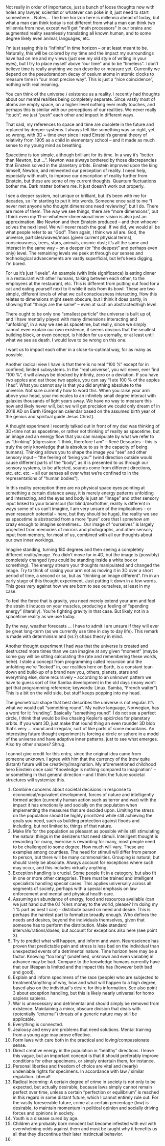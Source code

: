 Not really in order of importance, just a bunch of loose thoughts now with holes any lawyer, scientist or whatever can poke in it, just need to start somewhere… Notes… The time horizon here is millennia ahead of today, but what a man can think today is not different from what a man can think two millennia from now, except we’ll get “math processors” in our brains and augmented reality seamlessly translating all known human, and to some degree likely even animal, languages, etc.


I’m just saying this is “infinite” in time horizon – or at least meant to be. Naturally, this will be colored by my time and the impact my surroundings have had on me and my views (just see my old style of writing in your eyes), but I try to place myself above “our time” and to be “timeless”. I don’t believe time is really anything we can describe or measure yet. Currently we depend on the pseudorandom decay of cesium atoms in atomic clocks to measure time in “our most precise way”. This is just a “nice coincidence”, nothing with real meaning.


You can think of the universe / existence as a reality. I recently had thoughts about our mental realities being completely separate. Since vastly most of atoms are empty space, on a higher level nothing ever really touches, and perhaps this is similar with our perceptions of our realities. We never really “touch”, we just “push” each other and impact in different ways.


That said, my references to space and time are obsolete in the future and replaced by deeper systems. I always felt like something was so right, yet so wrong, with 3D + time ever since I read Einstein’s general theory of relativity from 1905 as a child in elementary school – and it made as much sense to my young mind as breathing.


Spacetime is too simple, although brilliant for its time. In a way it’s “better than Newton, but …”. Newton was always bothered by those discrepancies that Einstein solved in the planetary orbits. Einstein improved upon the king himself, Newton, and reinvented our perception of reality. I need help, especially with math, to improve our description of reality further from Einstein, but these are some of my current thoughts. Quantum fluctuations bother me. Dark matter bothers me. It just doesn’t work out properly.


I see a deeper system, not unique or brilliant, but it’s been with me for decades, so I’m starting to put it into words. Someone once said to me “I never met anyone who thought dimensions need reviewing”, but I do. There are more of them. The way we see things, there are “more dimensions”, but I think even my 11-or-whatever-dimensional inner vision is also just an approximation, like Newton and then Einstein produced – and then whoever solves the next level. We will never reach the goal. If we did, we would all be what people refer to as “God”. Then again, I think we all are. God, the universe, particles/waves/mass (given current physical terms), consciousness, trees, stars, animals, cosmic dust; it’s all the same and interact in the same way – on a deeper (or “the deepest” and perhaps even only) level. The remaining levels we peek at through our senses and technological advancements are vastly superficial, but let’s keep digging, I’m bored.


For us it’s just “levels”. An example (with little significance) is eating dinner in a restaurant with other humans, talking between each other, to the employees at the restaurant, etc. This is different from putting out food for a cat and eating yourself next to it while it eats from its bowl. These are two simple, different levels of what we call consciousness interacting. How this relates to dimensions might seem obscure, but I think it does partly, in showing that “things are the same” – even at such an abstracted/high level.


There ought to be only one “smallest particle” the universe is built up of, and I have mentally played with many dimensions interacting and “unfolding”, in a way we see as spacetime, but really, since we simply cannot even explain our own existence, it seems obvious that the smallest building block, or even concept, is hidden for us eternally, or at least until what we see as death. I would love to be wrong on this one.


I want us to impact each other in a close-to-optimal way, for as many as possible.


Another radical view I have is that there is no real “100 %” except for in confined, limited subsystems. In the “real universe”, you will never, ever find “100 %”, it will always be blocked by infinity, zero or a deviation. If you have two apples and eat those two apples, you can say “I ate 100 % of the apples I had”. What you cannot say is that you did anything absolute to the universe. Not sure currently how to word this. When you raise your arm above your head, your molecules to an infinitely small degree interact with galaxies thousands of light years away. We have no way to measure this now and likely never will, but we will get precision we could only dream of in 2018 AD on Earth (Gregorian calendar based on the assumed birth year of the genius and spiritual guide Jesus Christ).


A thought experiment I recently talked out in front of my dad was thinking of 3D+time not as spacetime, or rather not thinking of reality as spacetime, but an image and an energy flow that you can manipulate by what we refer to as “thinking” (digression: “I think, therefore I am” – René Descartes – this is truly the only knowledge that is absolute to us in the capacity of being humans). Thinking allows you to shape the image you “see” and other sensory input – “the feeling of ‘being you’” (wind direction outside would cause different parts of the “body”, as it is presented to us through our sensory systems, to be affected, sounds come from different directions, etc. etc. etc. – all our senses all over what we’re confined to in the representations of “human bodies”).


In this reality perception there are no physical space eyes pointing at something a certain distance away, it is merely energy patterns unfolding and interacting, and the eyes and body is just an “image” and other sensory input linked to your brain/soul (for blind/deaf/other, reality is different in ways some of us can’t imagine, I am very unsure of the implications – or even research potential – here, but they should be huge), the reality we see as spacetime is abstracted from a more “pure” core that I somehow am crazy enough to imagine sometimes… Our image of “ourselves” is largely projected from memories of mirrors and photographs, and other sensory input from memory, for most of us, combined with all our thoughts about our own inner workings.


Imagine standing, turning 180 degrees and then seeing a completely different reality/image. You didn’t move far in 4D, but the image is (possibly) completely changed (you could be standing inside a white box or something). The energy stream your thoughts manipulated and changed the image. Try to think of raising your arm not as moving it in 3D over a short period of time, a second or so, but as “thinking an image different”. I’m in an early stage of this thought experiment. Just putting it down in a few words. This goes very against how we are born to see ourselves, at least in my case.


To feel the force that is gravity, you need merely extend your arm and feel the strain it induces on your muscles, producing a feeling of “spending energy” (literally). You’re fighting gravity in that case. But likely not in a spacetime reality as we use today.


By the way, weather forecasts … I have to admit I am unsure if they will ever be great long-term (as we currently use time in day to day life). This remark is made with determinism and (vs.?) chaos theory in mind.


Another thought experiment I had was that the universe is created and destructed more times than we can imagine at any given “moment” (maybe some guy will be sitting calculating the rate and remembering these words, hehe). I stole a concept from programming called recursion and the unfolding we’re “locked” in, our realities here on Earth, is a constant tear-down and build-up of a brand new you, others, planets, stars and everything else, done recursively – according to an unknown pattern we have to guess sort of like Samba development in the old days (many won’t get that programming reference; keywords: Linux, Samba, “French waiter”). This is a bit on the wild side, but stuff keeps popping into my head.



The geometrical shape that best describes the universe is not regular. It’s what we would call “something round”. My native language, Norwegian, has a word for it: “runding”. Basically “something round”. I do not see a perfect circle, I think that would be like chasing Kepler’s epicircles for planetary orbits. If you want 3D, just make that round thing an even rounder 3D blob that’s very … round and irregular, sort of like parts of some mountains. An interesting future thought experiment is forcing a circle or sphere in a model of the universe and have adaptive inner patterns, just to see what emerges. Also try other shapes? Shrug.


I cannot give credit for this entry, since the original idea came from someone unknown. I agree with him that the currency of the (now quite distant) future will be creativity/imagination. My aforementioned childhood hero Einstein once said “Knowledge is nothing compared to imagination” – or something in that general direction – and I think the future societal structures will systemize this.


 
1.	Combine concerns about societal decisions in response to economical/equivalent development, forces of nature and intelligently formed action (currently human action such as terror and war) with the impact it has emotionally and socially on the population when implementing the measures that are decided upon. Limiting the stress on the population should be highly prioritized while still achieving the goals you need, such as building protection against floods and including, but not limited to, things of that nature.
2.	Make life for the population as pleasant as possible while still stimulating the natural things in the denizens that need stimuli. Intelligent thought is rewarding for many, exercise is rewarding for many, most people need to be challenged to some degree. How much will vary. These are examples among countless. The need for stimuli will differ from person to person, but there will be many commonalities. Grouping is natural, but should rarely be absolute. Always account for exceptions where such may occur, and this includes virtually anything.
3.	Exception handling is crucial. Some people fit in a category, but also fit in one or more other categories. There must be trained and intelligent specialists handling special cases. This applies universally across all segments of society, perhaps with a special emphasis on law enforcement and mental and physical health care.
4.	Assuming an abundance of energy, food and resources available (can we just hand out the 0.1 %’ers money to the world, please? I’m doing my 1 % part as best I can) - distribute based on need and desire. This is perhaps the hardest part to formalize broadly enough. Who defines the needs and desires, beyond the individuals themselves, given that someone has to perform the distribution. Make standard intervals/rations/doses, but account for exceptions also here (see point 3).
5.	Try to predict what will happen, and inform and warn. Neuroscience has proven that predictable pain and stress is less bad on the individual than unexpected events of a detrimental nature. Time horizon here may be a factor. Knowing “too long” (undefined, unknown and even variable) in advance may be bad. Compare to the knowledge humans currently have that our lifespan is limited and the impact this has (however both bad and good).
6.	Explain and inform specimens of the race (people) who are subjected to treatment/anything of why, how and what will happen to a high degree, based also on the individual's desire for this information. See also point 3 about exception handling, but this is likely nearly universal for homo sapiens sapiens.
7.	War is unnecessary and detrimental and should simply be removed from existence. Maintaining a minor, obscure division that deals with (potentially “external”) threats of a generic nature may still be applicable.
8.	Everything is connected.
9.	Jealousy and envy are problems that need solutions. Mental training from a young age may prove effective.
10.	Form laws with care both in the practical and loving/compassionate sense.
11.	Direct creative energy in the population in “healthy” directions. I leave this vague, but an important concept is that it should preferably improve conditions for other specimens, or simply entertain them, for instance.
12.	Personal liberties and freedom of choice are vital and (nearly) undeniable rights for specimens. In accordance with law / similar regulation. Liberal!
13.	Radical incoming: A certain degree of crime in society is not only to be expected, but actually desirable, because laws simply cannot remain perfect over time, unless a certain “perfection or equilibrium” is reached in this regard in some distant future, which I cannot entirely rule out. For the vastly foreseeable future, crime at a certain percentage (low) is desirable, to maintain momentum in political opinion and socially driving forces and opinions in society.
14.	Youth is a disease cured by age.
15.	Children are probably born innocent but become infested with evil with overwhelming odds against them and must be taught why it benefits us all that they discontinue their later instinctual behavior.
16.	
